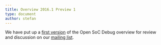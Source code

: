 ```yaml
---
title: Overview 2016.1 Preview 1
type: document
author: stefan
---
```


We have put up a
[first version](https://github.com/opensocdebug/documentation/releases/download/overview-2016.1-preview-1/OpenSoCDebug-Overview.pdf)
of the Open SoC Debug overview for review and discussion on our
[mailing list](https://lists.fossi-foundation.org/listinfo/opensocdebug).
